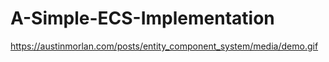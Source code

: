# A-Simple-ECS-Implementation

https://austinmorlan.com/posts/entity_component_system/media/demo.gif
